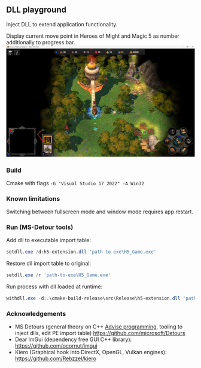 ## DLL playground
 
Inject DLL to extend application functionality.

Display current move point in Heroes of Might and Magic 5 as number additionally to progress bar.
![](screenshot.jpg)

### Build

Cmake with flags `-G "Visual Studio 17 2022" -A Win32`

### Known limitations

Switching between fullscreen mode and window mode requires app restart.

### Run (MS-Detour tools)

Add dll to executable import table:
```powershell
setdll.exe /d:h5-extension.dll 'path-to-exe\H5_Game.exe'
```

Restore dll import table to original:
```powershell
setdll.exe /r 'path-to-exe\H5_Game.exe'
```

Run process with dll loaded at runtime:
```powershell
withdll.exe -d:.\cmake-build-release\src\Release\h5-extension.dll 'path-to-exe\H5_Game.exe'
```

### Acknowledgements

* MS Detours (general theory on C++ [Advise programming](https://en.wikipedia.org/wiki/Advice_(programming)), tooling to inject dlls, edit PE import table) https://github.com/microsoft/Detours
* Dear ImGui (dependency free GUI C++ library): https://github.com/ocornut/imgui
* Kiero (Graphical hook into DirectX, OpenGL, Vulkan engines): https://github.com/Rebzzel/kiero